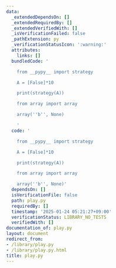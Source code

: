 ```yaml
---
data:
  _extendedDependsOn: []
  _extendedRequiredBy: []
  _extendedVerifiedWith: []
  _isVerificationFailed: false
  _pathExtension: py
  _verificationStatusIcon: ':warning:'
  attributes:
    links: []
  bundledCode: '

    from __pypy__ import strategy

    A = [False]*10

    print(strategy(A))

    from array import array

    array(''b'', None)

    '
  code: '

    from __pypy__ import strategy

    A = [False]*10

    print(strategy(A))

    from array import array

    array(''b'', None)'
  dependsOn: []
  isVerificationFile: false
  path: play.py
  requiredBy: []
  timestamp: '2025-01-24 05:21:27+09:00'
  verificationStatus: LIBRARY_NO_TESTS
  verifiedWith: []
documentation_of: play.py
layout: document
redirect_from:
- /library/play.py
- /library/play.py.html
title: play.py
---
```

